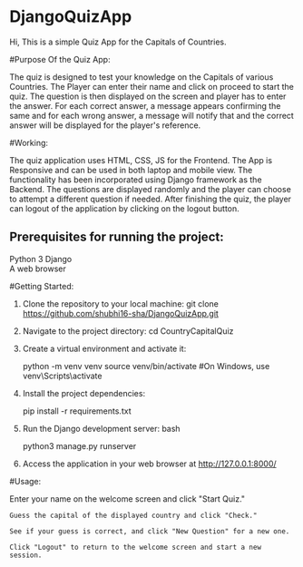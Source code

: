 # DjangoQuizApp
Hi, This is a simple Quiz App for the Capitals of Countries.

#Purpose Of the Quiz App:

The quiz is designed to test your knowledge on the Capitals of various Countries.
The Player can enter their name and click on proceed to start the quiz.
The question is then displayed on the screen and player has to enter the answer.
For each correct answer, a message appears confirming the same and for each wrong answer, a message will notify that and the correct answer will be displayed for the player's reference.

#Working:

The quiz application uses HTML, CSS, JS for the Frontend. 
The App is Responsive and can be used in both laptop and mobile view. 
The functionality has been incorporated using Django framework as the Backend. 
The questions are displayed randomly and the player can choose to attempt a different question if needed.
After finishing the quiz, the player can logout of the application by clicking on the logout button.


## Prerequisites for running the project:
Python 3 
Django  
A web browser 

#Getting Started:

1. Clone the repository to your local machine: 
git clone https://github.com/shubhi16-sha/DjangoQuizApp.git

2. Navigate to the project directory:
cd CountryCapitalQuiz

3. Create a virtual environment and activate it:

   python -m venv venv 
   source venv/bin/activate  #On Windows, use venv\Scripts\activate

4. Install the project dependencies:
   
   pip install -r requirements.txt

5. Run the Django development server:
   bash

   python3 manage.py runserver 

6. Access the application in your web browser at http://127.0.0.1:8000/ 


#Usage:

  Enter your name on the welcome screen and click "Start Quiz."

	Guess the capital of the displayed country and click "Check."
	
	See if your guess is correct, and click "New Question" for a new one.

	Click "Logout" to return to the welcome screen and start a new session.
